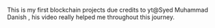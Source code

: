 This is my first blockchain projects 
due credits to yt@Syed Muhammad Danish , his video really helped me throughout this journey.
